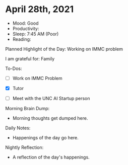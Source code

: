 # April 28th, 2021

- Mood: Good
- Productivity: 
- Sleep: 7:45 AM (Poor)
- Reading: 

Planned Highlight of the Day: Working on IMMC problem

I am grateful for: Family

To-Dos:
- [ ] Work on IMMC Problem
- [x] Tutor
- [ ] Meet with the UNC AI Startup person



Morning Brain Dump:
- Morning thoughts get dumped here.

Daily Notes:
- Happenings of the day go here.


Nightly Reflection: 
- A reflection of the day's happenings.





